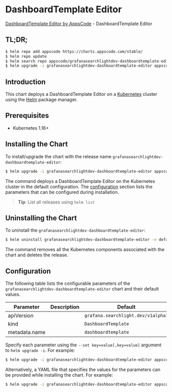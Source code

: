 # DashboardTemplate Editor

[DashboardTemplate Editor by AppsCode](https://byte.builders) - DashboardTemplate Editor

## TL;DR;

```bash
$ helm repo add appscode https://charts.appscode.com/stable/
$ helm repo update
$ helm search repo appscode/grafanasearchlightdev-dashboardtemplate-editor --version=v0.18.0
$ helm upgrade -i grafanasearchlightdev-dashboardtemplate-editor appscode/grafanasearchlightdev-dashboardtemplate-editor -n default --create-namespace --version=v0.18.0
```

## Introduction

This chart deploys a DashboardTemplate Editor on a [Kubernetes](http://kubernetes.io) cluster using the [Helm](https://helm.sh) package manager.

## Prerequisites

- Kubernetes 1.16+

## Installing the Chart

To install/upgrade the chart with the release name `grafanasearchlightdev-dashboardtemplate-editor`:

```bash
$ helm upgrade -i grafanasearchlightdev-dashboardtemplate-editor appscode/grafanasearchlightdev-dashboardtemplate-editor -n default --create-namespace --version=v0.18.0
```

The command deploys a DashboardTemplate Editor on the Kubernetes cluster in the default configuration. The [configuration](#configuration) section lists the parameters that can be configured during installation.

> **Tip**: List all releases using `helm list`

## Uninstalling the Chart

To uninstall the `grafanasearchlightdev-dashboardtemplate-editor`:

```bash
$ helm uninstall grafanasearchlightdev-dashboardtemplate-editor -n default
```

The command removes all the Kubernetes components associated with the chart and deletes the release.

## Configuration

The following table lists the configurable parameters of the `grafanasearchlightdev-dashboardtemplate-editor` chart and their default values.

|   Parameter   | Description |                    Default                    |
|---------------|-------------|-----------------------------------------------|
| apiVersion    |             | <code>grafana.searchlight.dev/v1alpha1</code> |
| kind          |             | <code>DashboardTemplate</code>                |
| metadata.name |             | <code>dashboardtemplate</code>                |


Specify each parameter using the `--set key=value[,key=value]` argument to `helm upgrade -i`. For example:

```bash
$ helm upgrade -i grafanasearchlightdev-dashboardtemplate-editor appscode/grafanasearchlightdev-dashboardtemplate-editor -n default --create-namespace --version=v0.18.0 --set apiVersion=grafana.searchlight.dev/v1alpha1
```

Alternatively, a YAML file that specifies the values for the parameters can be provided while
installing the chart. For example:

```bash
$ helm upgrade -i grafanasearchlightdev-dashboardtemplate-editor appscode/grafanasearchlightdev-dashboardtemplate-editor -n default --create-namespace --version=v0.18.0 --values values.yaml
```
